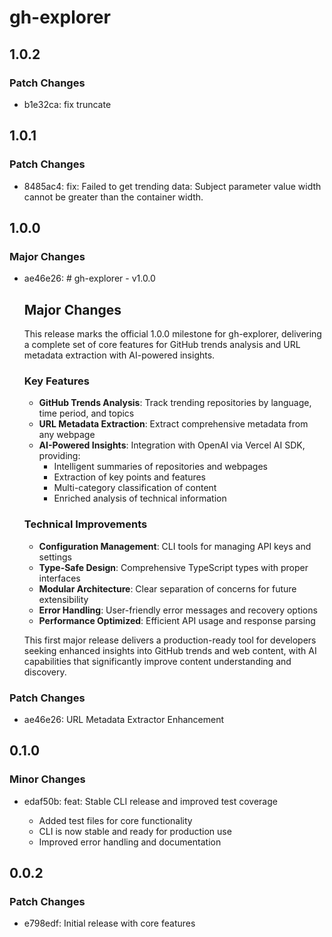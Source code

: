 # gh-explorer

## 1.0.2

### Patch Changes

- b1e32ca: fix truncate

## 1.0.1

### Patch Changes

- 8485ac4: fix: Failed to get trending data: Subject parameter value width cannot be greater than the container width.

## 1.0.0

### Major Changes

- ae46e26: # gh-explorer - v1.0.0

  ## Major Changes

  This release marks the official 1.0.0 milestone for gh-explorer, delivering a complete set of core features for GitHub trends analysis and URL metadata extraction with AI-powered insights.

  ### Key Features

  - **GitHub Trends Analysis**: Track trending repositories by language, time period, and topics
  - **URL Metadata Extraction**: Extract comprehensive metadata from any webpage
  - **AI-Powered Insights**: Integration with OpenAI via Vercel AI SDK, providing:
    - Intelligent summaries of repositories and webpages
    - Extraction of key points and features
    - Multi-category classification of content
    - Enriched analysis of technical information

  ### Technical Improvements

  - **Configuration Management**: CLI tools for managing API keys and settings
  - **Type-Safe Design**: Comprehensive TypeScript types with proper interfaces
  - **Modular Architecture**: Clear separation of concerns for future extensibility
  - **Error Handling**: User-friendly error messages and recovery options
  - **Performance Optimized**: Efficient API usage and response parsing

  This first major release delivers a production-ready tool for developers seeking enhanced insights into GitHub trends and web content, with AI capabilities that significantly improve content understanding and discovery.

### Patch Changes

- ae46e26: URL Metadata Extractor Enhancement

## 0.1.0

### Minor Changes

- edaf50b: feat: Stable CLI release and improved test coverage

  - Added test files for core functionality
  - CLI is now stable and ready for production use
  - Improved error handling and documentation

## 0.0.2

### Patch Changes

- e798edf: Initial release with core features
